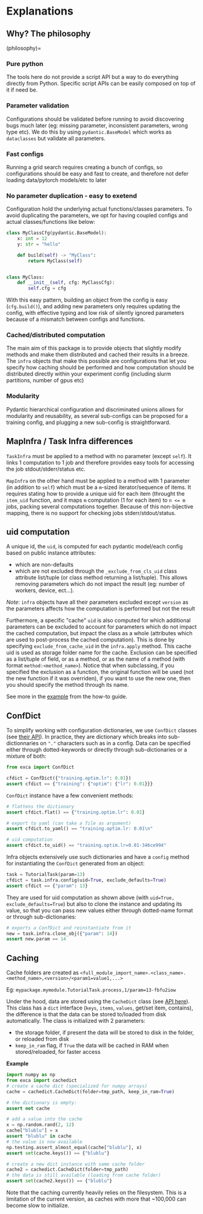 # Explanations

## Why? The philosophy
(philosophy)=

### Pure python
The tools here do not provide a script API but a way to do everything directly from Python. Specific script APIs can be easily composed on top of it if need be.

### Parameter validation
Configurations should be validated before running to avoid discovering bugs much later (eg: missing parameter, inconsistent parameters, wrong type etc). We do this by using `pydantic.BaseModel` which works as `dataclasses` but validate all parameters.

### Fast configs
Running a grid search requires creating a bunch of configs, so configurations should be easy and fast to create, and therefore not defer loading data/pytorch models/etc to later

### No parameter duplication - easy to exetend
Configuration hold the underlying actual functions/classes parameters. To avoid duplicating the parameters, we opt for having coupled configs and actual classes/functions like below:

```python
class MyClassCfg(pydantic.BaseModel):
    x: int = 12
    y: str = "hello"

    def build(self) -> "MyClass":
        return MyClass(self)


class MyClass:
    def __init__(self, cfg: MyClassCfg):
        self.cfg = cfg
```
With this easy pattern, building an object from the config is easy (`cfg.build()`), and adding new parameters only requires updating the config, with effective typing and low risk of silently ignored parameters because of a mismatch between configs and functions.

### Cached/distributed computation
The main aim of this package is to provide objects that slightly modify methods and make them 
distributed and cached their results in a breeze. The `infra` objects that make this possible
are configurations that let you specify how caching should be performed and 
how computation should be distributed directly within your experiment config 
(including slurm partitions, number of gpus etc)

### Modularity

Pydantic hierarchical configuration and discriminated unions allows for modularity and reusability, as several sub-configs can be proposed for a training config, and plugging a new sub-config is straightforward.

## MapInfra / Task Infra differences

`TaskInfra` must be applied to a method with no parameter (except `self`). It links 1 computation to 1 job and therefore provides easy tools for accessing the job stdout/stderr/status etc.

`MapInfra` on the other hand must be applied to a method with 1 parameter (in addition to `self`) which must be a `m`-sized iterator/sequence of items. It requires stating how to provide a unique uid for each item (throught the `item_uid` function, and it maps `m` computation (1 for each item) to `n <= m` jobs, packing several computations together. Because of this non-bijective mapping, there is no support for checking jobs stderr/stdout/status.


## uid computation

A unique id, the `uid`, is computed for each pydantic model/each config based on public instance attributes:
- which are non-defaults
- which are not excluded through the `_exclude_from_cls_uid` class attribute list/tuple 
  (or class method returning a list/tuple). This allows removing parameters which do not impact 
  the result (eg: number of workers, device, ect...). 

*Note*: `infra` objects have all their parameters excluded except `version` as the parameters affects how the computation
is performed but not the result

Furthermore, a specific "cache" `uid` is also computed for which additional parameters can be excluded to account for 
parameters which do not impact the cached computation, but impact the class as a whole (attributes which are used 
to post-process the cached computation). This is done by specifying `exclude_from_cache_uid` in the 
`infra.apply` method. This cache uid is used as storage folder name for the cache.
Exclusion can be specified as a list/tuple of field, or as a method, or as the name of a method 
(with format `method:<method_name>`). Notice that when subclassing, if you specified the exclusion
as a function, the original function will be used (not the new function if it was overriden), 
if you want to use the new one, then you should specify the method through its name.

See more in the [example](howto-efficient-caching) from the how-to guide.


## ConfDict
To simplify working with configuration dictionaries, we use `ConfDict` classes (see [their API](exca.confdict.ConfDict)).
In practice, they are dictionary which breaks into sub-dictionnaries on `"."` characters
such as in a config. Data can be specified either through dotted-keywords or directly through sub-dictionaries
or a mixture of both:

```python
from exca import ConfDict

cfdict = ConfDict({"training.optim.lr": 0.01})
assert cfdict == {"training": {"optim": {"lr": 0.01}}}
```

`ConfDict` instance have a few convenient methods:
```python continuation
# flattens the dictionary
assert cfdict.flat() == {"training.optim.lr": 0.01}

# export to yaml (can take a file as argument)
assert cfdict.to_yaml() == "training.optim.lr: 0.01\n"

# uid computation
assert cfdict.to_uid() == "training.optim.lr=0.01-346ce994"
```

Infra objects extensively use such dictionaries and have a `config` method for instantiating the `ConfDict` generated from an object:
```python
task = TutorialTask(param=13)
cfdict = task.infra.config(uid=True, exclude_defaults=True)
assert cfdict == {"param": 13}
```

They are used for uid computation as shown above (with `uid=True, exclude_defaults=True`) but also to clone the instance
and updating its value, so that you can pass new values either through dotted-name format or through sub-dictionaries:
```python continuation
# exports a ConfDict and reinstantiate from it
new = task.infra.clone_obj({"param": 14})
assert new.param == 14
```




## Caching
Cache folders are created as `<full_module_import_name>.<class_name>.<method_name>,<version>/<param1=value1,...>`

Eg: `mypackage.mymodule.TutorialTask.process,1/param=13-fbfu2iow`

Under the hood, data are stored using the `CacheDict` class (see [API here](exca.cachedict.CacheDict)).
This class has a `dict` interface (`keys`, `items`, `values`, get/set item, contains), the difference is that the data can be stored to/loaded from disk automatically.
The class is initialized with 2 parameters:
- the storage folder, if present the data will be stored to disk in the folder, or reloaded from disk
- `keep_in_ram` flag, if `True` the data will be cached in RAM when stored/reloaded, for faster access

**Example**
```python fixture:tmp_path
import numpy as np
from exca import cachedict
# create a cache dict (specialized for numpy arrays)
cache = cachedict.CacheDict(folder=tmp_path, keep_in_ram=True)

# the dictionary is empty:
assert not cache

# add a value into the cache
x = np.random.rand(2, 12)
cache["blublu"] = x
assert "blublu" in cache
# the value is now available
np.testing.assert_almost_equal(cache["blublu"], x)
assert set(cache.keys()) == {"blublu"}

# create a new dict instance with same cache folder
cache2 = cachedict.CacheDict(folder=tmp_path)
# the data is still available (loading from cache folder)
assert set(cache2.keys()) == {"blublu"}
```

Note that the caching currently heavily relies on the filesystem. This is a limitation of the current version, as caches with more that ~100,000 can become slow to initialize.
